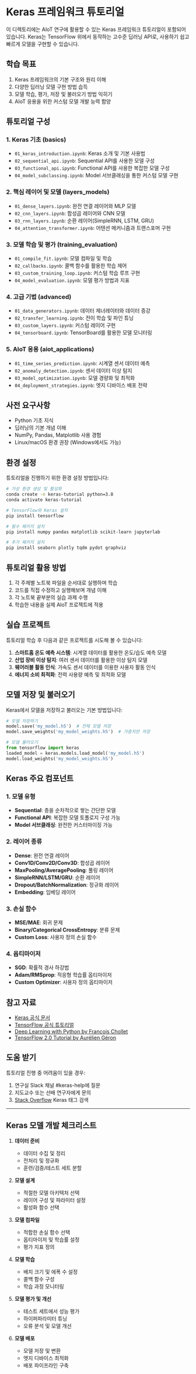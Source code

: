 # Keras 프레임워크 튜토리얼

이 디렉토리에는 AIoT 연구에 활용할 수 있는 Keras 프레임워크 튜토리얼이 포함되어 있습니다. Keras는 TensorFlow 위에서 동작하는 고수준 딥러닝 API로, 사용하기 쉽고 빠르게 모델을 구현할 수 있습니다.

## 학습 목표

1. Keras 프레임워크의 기본 구조와 원리 이해
2. 다양한 딥러닝 모델 구현 방법 습득
3. 모델 학습, 평가, 저장 및 불러오기 방법 익히기
4. AIoT 응용을 위한 커스텀 모델 개발 능력 함양

## 튜토리얼 구성

### 1. Keras 기초 (basics)

- `01_keras_introduction.ipynb`: Keras 소개 및 기본 사용법
- `02_sequential_api.ipynb`: Sequential API를 사용한 모델 구성
- `03_functional_api.ipynb`: Functional API를 사용한 복잡한 모델 구성
- `04_model_subclassing.ipynb`: Model 서브클래싱을 통한 커스텀 모델 구현

### 2. 핵심 레이어 및 모델 (layers_models)

- `01_dense_layers.ipynb`: 완전 연결 레이어와 MLP 모델
- `02_cnn_layers.ipynb`: 합성곱 레이어와 CNN 모델
- `03_rnn_layers.ipynb`: 순환 레이어(SimpleRNN, LSTM, GRU)
- `04_attention_transformer.ipynb`: 어텐션 메커니즘과 트랜스포머 구현

### 3. 모델 학습 및 평가 (training_evaluation)

- `01_compile_fit.ipynb`: 모델 컴파일 및 학습
- `02_callbacks.ipynb`: 콜백 함수를 활용한 학습 제어
- `03_custom_training_loop.ipynb`: 커스텀 학습 루프 구현
- `04_model_evaluation.ipynb`: 모델 평가 방법과 지표

### 4. 고급 기법 (advanced)

- `01_data_generators.ipynb`: 데이터 제너레이터와 데이터 증강
- `02_transfer_learning.ipynb`: 전이 학습 및 파인 튜닝
- `03_custom_layers.ipynb`: 커스텀 레이어 구현
- `04_tensorboard.ipynb`: TensorBoard를 활용한 모델 모니터링

### 5. AIoT 응용 (aiot_applications)

- `01_time_series_prediction.ipynb`: 시계열 센서 데이터 예측
- `02_anomaly_detection.ipynb`: 센서 데이터 이상 탐지
- `03_model_optimization.ipynb`: 모델 경량화 및 최적화
- `04_deployment_strategies.ipynb`: 엣지 디바이스 배포 전략

## 사전 요구사항

- Python 기초 지식
- 딥러닝의 기본 개념 이해
- NumPy, Pandas, Matplotlib 사용 경험
- Linux/macOS 환경 권장 (Windows에서도 가능)

## 환경 설정

튜토리얼을 진행하기 위한 환경 설정 방법입니다:

```bash
# 가상 환경 생성 및 활성화 
conda create -n keras-tutorial python=3.8
conda activate keras-tutorial

# TensorFlow와 Keras 설치
pip install tensorflow

# 필수 패키지 설치
pip install numpy pandas matplotlib scikit-learn jupyterlab

# 추가 패키지 설치
pip install seaborn plotly tqdm pydot graphviz
```

## 튜토리얼 활용 방법

1. 각 주제별 노트북 파일을 순서대로 실행하며 학습
2. 코드를 직접 수정하고 실행해보며 개념 이해
3. 각 노트북 끝부분의 실습 과제 수행
4. 학습한 내용을 실제 AIoT 프로젝트에 적용

## 실습 프로젝트

튜토리얼 학습 후 다음과 같은 프로젝트를 시도해 볼 수 있습니다:

1. **스마트홈 온도 예측 시스템**: 시계열 데이터를 활용한 온도/습도 예측 모델
2. **산업 장비 이상 탐지**: 여러 센서 데이터를 활용한 이상 탐지 모델
3. **웨어러블 활동 인식**: 가속도 센서 데이터를 이용한 사용자 활동 인식
4. **에너지 소비 최적화**: 전력 사용량 예측 및 최적화 모델

## 모델 저장 및 불러오기

Keras에서 모델을 저장하고 불러오는 기본 방법입니다:

```python
# 모델 저장하기
model.save('my_model.h5')  # 전체 모델 저장
model.save_weights('my_model_weights.h5')  # 가중치만 저장

# 모델 불러오기
from tensorflow import keras
loaded_model = keras.models.load_model('my_model.h5')
model.load_weights('my_model_weights.h5')
```

## Keras 주요 컴포넌트

### 1. 모델 유형
- **Sequential**: 층을 순차적으로 쌓는 간단한 모델
- **Functional API**: 복잡한 모델 토폴로지 구성 가능
- **Model 서브클래싱**: 완전한 커스터마이징 가능

### 2. 레이어 종류
- **Dense**: 완전 연결 레이어
- **Conv1D/Conv2D/Conv3D**: 합성곱 레이어
- **MaxPooling/AveragePooling**: 풀링 레이어
- **SimpleRNN/LSTM/GRU**: 순환 레이어
- **Dropout/BatchNormalization**: 정규화 레이어
- **Embedding**: 임베딩 레이어

### 3. 손실 함수
- **MSE/MAE**: 회귀 문제
- **Binary/Categorical CrossEntropy**: 분류 문제
- **Custom Loss**: 사용자 정의 손실 함수

### 4. 옵티마이저
- **SGD**: 확률적 경사 하강법
- **Adam/RMSprop**: 적응형 학습률 옵티마이저
- **Custom Optimizer**: 사용자 정의 옵티마이저

## 참고 자료

- [Keras 공식 문서](https://keras.io/)
- [TensorFlow 공식 튜토리얼](https://www.tensorflow.org/tutorials)
- [Deep Learning with Python by François Chollet](https://www.manning.com/books/deep-learning-with-python)
- [TensorFlow 2.0 Tutorial by Aurélien Géron](https://github.com/ageron/tf2_course)

## 도움 받기

튜토리얼 진행 중 어려움이 있을 경우:
1. 연구실 Slack 채널 #keras-help에 질문
2. 지도교수 또는 선배 연구자에게 문의
3. [Stack Overflow](https://stackoverflow.com/questions/tagged/keras) Keras 태그 검색

---

## Keras 모델 개발 체크리스트

1. **데이터 준비**
   - 데이터 수집 및 정리
   - 전처리 및 정규화
   - 훈련/검증/테스트 세트 분할

2. **모델 설계**
   - 적절한 모델 아키텍처 선택
   - 레이어 구성 및 파라미터 설정
   - 활성화 함수 선택

3. **모델 컴파일**
   - 적합한 손실 함수 선택
   - 옵티마이저 및 학습률 설정
   - 평가 지표 정의

4. **모델 학습**
   - 배치 크기 및 에폭 수 설정
   - 콜백 함수 구성
   - 학습 과정 모니터링

5. **모델 평가 및 개선**
   - 테스트 세트에서 성능 평가
   - 하이퍼파라미터 튜닝
   - 오류 분석 및 모델 개선

6. **모델 배포**
   - 모델 저장 및 변환
   - 엣지 디바이스 최적화
   - 배포 파이프라인 구축